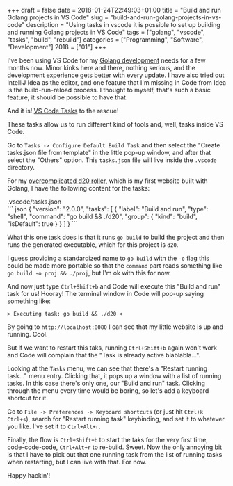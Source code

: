 +++
draft = false
date = 2018-01-24T22:49:03+01:00
title = "Build and run Golang projects in VS Code"
slug = "build-and-run-golang-projects-in-vs-code"
description = "Using tasks in vscode it is possible to set up building and running Golang projects in VS Code"
tags = ["golang", "vscode", "tasks", "build", "rebuild"]
categories = ["Programming", "Software", "Development"]
2018 = ["01"]
+++

I've been using VS Code for my [Golang development](/blog/reading-from-standard-input-with-go/) needs for a few months now. Minor kinks here and there, nothing serious, and the development experience gets better with every update. I have also tried out IntelliJ Idea as the editor, and one feature that I'm missing in Code from Idea is the build-run-reload process. I thought to myself, that's such a basic feature, it should be possible to have that.

And it is! [VS Code Tasks](https://code.visualstudio.com/docs/editor/tasks) to the rescue!

These tasks allow us to run different kind of tools and, well, tasks inside VS Code.

Go to `Tasks -> Configure Default Build Task` and then select the "Create tasks.json file from template" in the little pop-up window, and after that select the "Others" option. This `tasks.json` file will live inside the `.vscode` directory.

For my [overcomplicated d20 roller](https://github.com/robertbasic/d20), which is my first website built with Golang, I have the following content for the tasks:

<div class="filename">.vscode/tasks.json</div>
``` json
{
    "version": "2.0.0",
    "tasks": [
        {
            "label": "Build and run",
            "type": "shell",
            "command": "go build && ./d20",
            "group": {
                "kind": "build",
                "isDefault": true
            }
        }
    ]
}
```

What this one task does is that it runs `go build` to build the project and then runs the generated executable, which for this project is `d20`.

I guess providing a standardized name to `go build` with the `-o` flag this could be made more portable so that the `command` part reads something like `go build -o proj && ./proj`, but I'm ok with this for now.

And now just type `Ctrl+Shift+b` and Code will execute this "Build and run" task for us! Hooray! The terminal window in Code will pop-up saying something like:

``` text
> Executing task: go build && ./d20 <
```

By going to `http://localhost:8080` I can see that my little website is up and running. Cool.

But if we want to restart this taks, running `Ctrl+Shift+b` again won't work and Code will complain that the "Task is already active blablabla...".

Looking at the `Tasks` menu, we can see that there's a "Restart running task..." menu entry. Clicking that, it pops up a window with a list of running tasks. In this case there's only one, our "Build and run" task. Clicking through the menu every time would be boring, so let's add a keyboard shortcut for it.

Go to `File -> Preferences -> Keyboard shortcuts` (or just hit `Ctrl+k Ctrl+s`), search for "Restart running task" keybinding, and set it to whatever you like. I've set it to `Ctrl+Alt+r`.

Finally, the flow is `Ctrl+Shift+b` to start the taks for the very first time, code-code-code, `Ctrl+Alt+r` to re-build. Sweet. Now the only annoying bit is that I have to pick out that one running task from the list of running tasks when restarting, but I can live with that. For now.

Happy hackin'!
